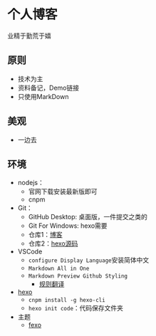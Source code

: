 # 个人博客

业精于勤荒于嬉

## 原则

+ 技术为主
+ 资料备记，Demo链接
+ 只使用MarkDown

## 美观

+ 一边去

## 环境

+ nodejs：
  + 官网下载安装最新版即可
  + cnpm
+ Git：
  + GitHub Desktop: 桌面版，一件提交之类的
  + Git For Windows: hexo需要
  + 仓库1：[博客](https://fxliu.github.io/ "静态文件")
  + 仓库2：[hexo源码](https://github.com/fxliu/hexo)
+ VSCode
  + `configure Display Language`安装简体中文
  + `Markdown All in One`
  + `Markdown Preview Github Styling`
    + [规则翻译](https://www.jianshu.com/p/51523a1c6fe1)
+ [hexo](https://hexo.io/zh-cn/docs/)
  + `cnpm install -g hexo-cli`
  + `hexo init code`：代码保存文件夹
+ 主题
  + [fexo](https://github.com/forsigner/fexo)
